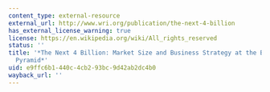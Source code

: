 ```yaml
---
content_type: external-resource
external_url: http://www.wri.org/publication/the-next-4-billion
has_external_license_warning: true
license: https://en.wikipedia.org/wiki/All_rights_reserved
status: ''
title: '*The Next 4 Billion: Market Size and Business Strategy at the Base of the
  Pyramid*'
uid: e9ffc6b1-440c-4cb2-93bc-9d42ab2dc4b0
wayback_url: ''
---
```

